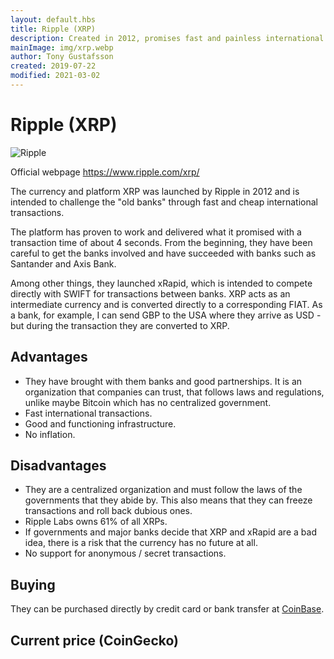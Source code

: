 ```yaml
---
layout: default.hbs
title: Ripple (XRP)
description: Created in 2012, promises fast and painless international transactions.
mainImage: img/xrp.webp
author: Tony Gustafsson
created: 2019-07-22
modified: 2021-03-02
---
```


# Ripple (XRP)

![Ripple](/img/xrp.webp 'Ripple')

Official webpage https://www.ripple.com/xrp/

The currency and platform XRP was launched by Ripple in 2012 and is intended to challenge the "old banks" through fast and cheap international transactions.

The platform has proven to work and delivered what it promised with a transaction time of about 4 seconds. From the beginning, they have been careful to get the banks involved and have succeeded with banks such as Santander and Axis Bank.

Among other things, they launched xRapid, which is intended to compete directly with SWIFT for transactions between banks. XRP acts as an intermediate currency and is converted directly to a corresponding FIAT. As a bank, for example, I can send GBP to the USA where they arrive as USD - but during the transaction they are converted to XRP.

## Advantages

-   They have brought with them banks and good partnerships. It is an organization that companies can trust, that follows laws and regulations, unlike maybe Bitcoin which has no centralized government.
-   Fast international transactions.
-   Good and functioning infrastructure.
-   No inflation.

## Disadvantages

-   They are a centralized organization and must follow the laws of the governments that they abide by. This also means that they can freeze transactions and roll back dubious ones.
-   Ripple Labs owns 61% of all XRPs.
-   If governments and major banks decide that XRP and xRapid are a bad idea, there is a risk that the currency has no future at all.
-   No support for anonymous / secret transactions.

## Buying

They can be purchased directly by credit card or bank transfer at [CoinBase](https://www.coinbase.com/).

## Current price (CoinGecko)

<script src="https://widgets.coingecko.com/coingecko-coin-ticker-widget.js"></script>

<coingecko-coin-ticker-widget currency="usd" coin-id="ripple" locale="en"></coingecko-coin-ticker-widget>
